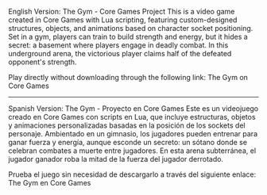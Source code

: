 English Version:
The Gym - Core Games Project
This is a video game created in Core Games with Lua scripting, featuring custom-designed structures, objects, and animations based on character socket positioning. Set in a gym, players can train to build strength and energy, but it hides a secret: a basement where players engage in deadly combat. In this underground arena, the victorious player claims half of the defeated opponent's strength.

Play directly without downloading through the following link: The Gym on Core Games

___

Spanish Version:
The Gym - Proyecto en Core Games
Este es un videojuego creado en Core Games con scripts en Lua, que incluye estructuras, objetos y animaciones personalizadas basadas en la posición de los sockets del personaje. Ambientado en un gimnasio, los jugadores pueden entrenar para ganar fuerza y energía, aunque esconde un secreto: un sótano donde se celebran combates a muerte entre jugadores. En esta arena subterránea, el jugador ganador roba la mitad de la fuerza del jugador derrotado.

Prueba el juego sin necesidad de descargarlo a través del siguiente enlace: The Gym en Core Games
